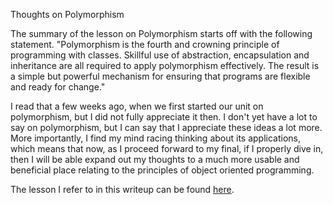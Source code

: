 <p>Thoughts on Polymorphism</p>
<p></p>
<p>
The summary of the lesson on Polymorphism starts off with the following statement. "Polymorphism is the fourth and crowning principle of programming with classes. Skillful use of abstraction, encapsulation and inheritance are all required to apply polymorphism effectively. The result is a simple but powerful mechanism for ensuring that programs are flexible and ready for change."
</p>
<p></p>
<p>
I read that a few weeks ago, when we first started our unit on polymorphism, but I did not fully appreciate it then. I don't yet have a lot to say on polymorphism, but I can say that I appreciate these ideas a lot more. More importantly, I find my mind racing thinking about its applications, which means that now, as I proceed forward to my final, if I properly dive in, then I will be able expand out my thoughts to a much more usable and beneficial place relating to the principles of object oriented programming. 
</p>
<p></p>
<p></p>
<p></p>
<p></p>
<p></p>
<p></p>
<p></p>
<p></p>
<p></p>
<p></p>
<p></p>
<p></p>
<p>
The lesson I refer to in this writeup can be found <a href= "https://byui-cse.github.io/cse210-course-2023/unit05/prepare.html"> here</a>.
</p>